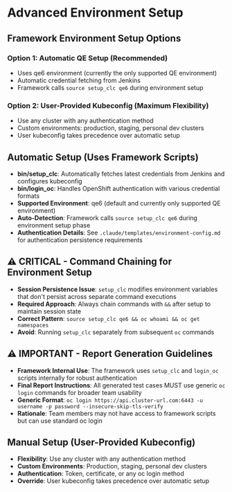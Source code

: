 # Advanced Environment Setup

## Framework Environment Setup Options

### Option 1: Automatic QE Setup (Recommended)
- Uses qe6 environment (currently the only supported QE environment)
- Automatic credential fetching from Jenkins
- Framework calls `source setup_clc qe6` during environment setup

### Option 2: User-Provided Kubeconfig (Maximum Flexibility)  
- Use any cluster with any authentication method
- Custom environments: production, staging, personal dev clusters
- User kubeconfig takes precedence over automatic setup

## Automatic Setup (Uses Framework Scripts)
- **bin/setup_clc**: Automatically fetches latest credentials from Jenkins and configures kubeconfig
- **bin/login_oc**: Handles OpenShift authentication with various credential formats  
- **Supported Environment**: qe6 (default and currently only supported QE environment)
- **Auto-Detection**: Framework calls `source setup_clc qe6` during environment setup phase
- **Authentication Details**: See `.claude/templates/environment-config.md` for authentication persistence requirements

## ⚠️ CRITICAL - Command Chaining for Environment Setup
- **Session Persistence Issue**: `setup_clc` modifies environment variables that don't persist across separate command executions
- **Required Approach**: Always chain commands with `&&` after setup to maintain session state
- **Correct Pattern**: `source setup_clc qe6 && oc whoami && oc get namespaces`
- **Avoid**: Running `setup_clc` separately from subsequent `oc` commands

## ⚠️ IMPORTANT - Report Generation Guidelines
- **Framework Internal Use**: The framework uses `setup_clc` and `login_oc` scripts internally for robust authentication
- **Final Report Instructions**: All generated test cases MUST use generic `oc login` commands for broader team usability
- **Generic Format**: `oc login https://api.cluster-url.com:6443 -u username -p password --insecure-skip-tls-verify`
- **Rationale**: Team members may not have access to framework scripts but can use standard oc login

## Manual Setup (User-Provided Kubeconfig)
- **Flexibility**: Use any cluster with any authentication method
- **Custom Environments**: Production, staging, personal dev clusters
- **Authentication**: Token, certificate, or any oc login method
- **Override**: User kubeconfig takes precedence over automatic setup